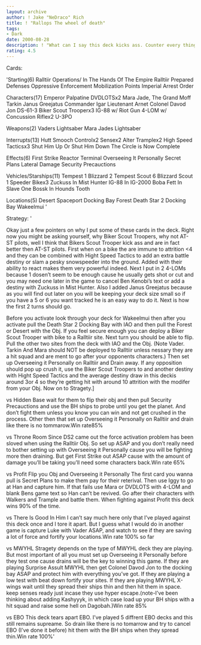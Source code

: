 ```yaml
---
layout: archive
author: ! Jake "NeDraco" Rich
title: ! "Rallops The wheel of death"
tags:
- Dark
date: 2000-08-28
description: ! "What can I say this deck kicks ass. Counter every thing your opponent does good against most deck types."
rating: 4.5
---
```

Cards: 

'Starting(6)
Ralltiir Operations/ In The Hands Of The Empire
Ralltiir
Prepared Defenses
Oppressive Enforcement
Mobilization Points
Imperial Arrest Order

Characters(17)
Emperor Palpatine
DVDLOTSx2
Mara Jade, The
Grand Moff Tarkin
Janus Greejatus
Commander Igar
Lieutenant Arnet
Colonel Davod Jon
DS-61-3
Biker Scout Trooperx3
IG-88 w/ Riot Gun
4-LOM w/ Concussion Riflex2
U-3PO

Weapons(2)
Vaders Lightsaber
Mara Jades Lightsaber

Interrupts(13)
Hutt Smooch
Controlx2
Sensex2
Alter
Tramplex2
High Speed Tacticsx3
Shut Him Up Or Shut Him Down
The Circle is Now Complete

Effects(6)
First Strike
Reactor Terminal
Overseeing It Personally
Secret Plans
Lateral Damage
Security Precauctions

Vehicles/Starships(11)
Tempest 1
Blizzard 2
Tempest Scout 6
Blizzard Scout 1
Speeder Bikex3
Zuckuss In Mist Hunter
IG-88 In IG-2000
Boba Fett In Slave One
Bossk In Hounds Tooth

Locations(5)
Desert
Spaceport Docking Bay
Forest
Death Star 2 Docking Bay
Wakeelmui '

Strategy: '

Okay just a few pointers on why I put some of these cards in the deck. Right now you might be asking yourself, why Biker Scout Troopers, why not AT-ST pilots, well I think that Bikers Scout Trooper kick ass and are in fact better then AT-ST pilots. First when on a bike the are immune to attrition <4 and they can be combined with Hight Speed Tactics to add an extra battle destiny or slam a pesky snowspeeder into the ground. Added with their ability to react makes them very powerful indeed. Next I put in 2 4-LOMs because 1 dosen&#8217;t seem to be enough cause he usually gets shot or cut and you may need one later in the game to cancel Ben Kenobi&#8217;s text or add a destiny with Zuckuss in Mist Hunter. Also I added Janus Greejatus because as you will find out later on you will be keeping your deck size small so if you have a 5 or 6 you want tracked he is an easy way to do it. Next is how the first 2 turns should go.

Before you activate look through your deck for Wakeelmui then after you activate pull the Death Star 2 Docking Bay with IAO and then pull the Forest or Desert with the Obj. If you feel secure enough you can deploy a Biker Scout Trooper with bike to a Ralltiir site. Next turn you should be able to flip. Pull the other two sites from the deck with IAO and the Obj. (Note Vader. Tarkin And Mara should NOT be deployed to Ralltiir unless nessary they are a hit squad and are ment to go after your opponents characters.) Then set up Overseeing it Personally on Ralltiir and Drain away. If any opposition should pop up crush it, use the Biker Scout Troopers to and another destiny with Hight Speed Tactics and the average destiny draw in this deckis around 3or 4 so they&#8217;re getting hit with around 10 attrition with the modifer from your Obj. Now on to Stragety.]

vs Hidden Base
wait for them to flip their obj and then pull Security Precauctions and use the BH ships to probe until you get the planet. And don&#8217;t fight them unless you know you can win and not get crushed in the process. Other then that set up Overseeing it Personally on Ralltiir and drain like there is no tommarow.Win rate85%

vs Throne Room
Since DS2 came out the force activation problem has been sloved when using the Ralltiir Obj. So set up ASAP and you don&#8217;t really need to bother setting up with Overseeing it Personally cause you will be fighting more then draining. But get First Strike out ASAP cause with the amount of damage you&#8217;ll be taking you&#8217;ll need some characters back.Win rate 65%

vs Profit
Flip you Obj and Overseeing it Personally The first card you wanna pull is Secret Plans to make them pay for their reterival. Then use Iggy to go at Han and capture him. If that fails use Mara or DVDLOTS with 4-LOM and blank Bens game text so Han can&#8217;t be revived. Go after their characters with Walkers and Trample and battle them. When fighting against Profit this deck wins 90% of the time.

vs There Is Good In Him
I can&#8217;t say much here only that I&#8217;ve played against this deck once and I tore it apart. But I guess what I would do in another game is capture Luke with Vader ASAP, and watch to see if they are saving a lot of force and fortify your locations.Win rate 100% so far

vs MWYHL
Stragety depends on the type of MWYHL deck they are playing. But most important of all you must set up Overseeing it Personally before they test one cause drains will be the key to winning this game. If they are playing Surprise Assult MWYHL then get Colonel Davod Jon to the docking bay ASAP and protect him with everything you&#8217;ve got. If they are playing a low test with beat down fortify your sites. If they are playing MWYHL X-wings wait until they spread their ships thin and then hit them in space. keep senses ready just incase they use hyper escape.(note-I&#8217;ve been thinking about adding Kashyyyk, in which case load up your BH ships with a hit squad and raise some hell on Dagobah.)Win rate 85%

vs EBO
This deck tears apart EBO. I&#8217;ve played 5 diffrent EBO decks and this still remains supreame. So drain like there is no tomarrow and try to cancel EBO (I&#8217;ve done it before) hit them with the BH ships when they spread thin.Win rate 100%'
